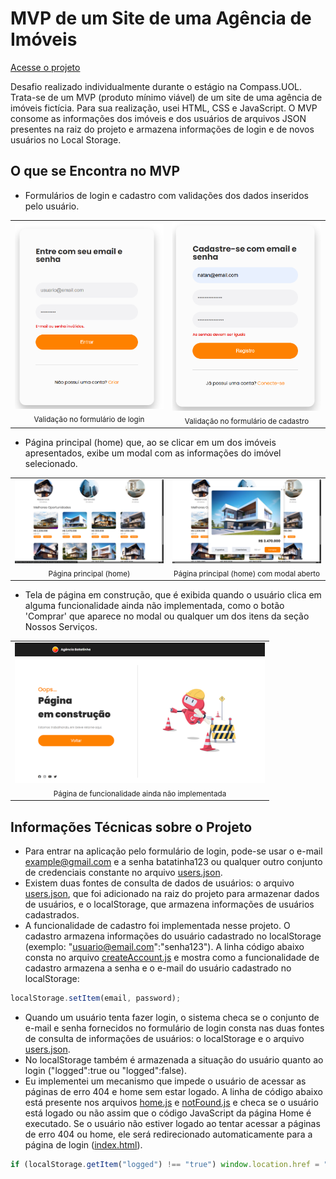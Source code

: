 # MVP de um Site de uma Agência de Imóveis

[Acesse o projeto](https://natan-oliveira-da-silva.github.io/MVP-de-um-Site-de-uma-Agencia-de-Imoveis/)

Desafio realizado individualmente durante o estágio na Compass.UOL. Trata-se de um MVP (produto mínimo viável) de um site de uma agência de imóveis fictícia. Para sua realização, usei HTML, CSS e JavaScript. O MVP consome as informações dos imóveis e dos usuários de arquivos JSON presentes na raiz do projeto e armazena informações de login e de novos usuários no Local Storage. 

## O que se Encontra no MVP

* Formulários de login e cadastro com validações dos dados inseridos pelo usuário.
<table align="center">
  <tr>
    <td align="center">
      <img src="./assets/readme-images/image1.png" alt="Validação no formulário de login" width="300px"><br>
      <sub>Validação no formulário de login</sub>
    </td>
    <td align="center">
      <img src="./assets/readme-images/image2.png" alt="Validação no formulário de cadastro" width="300px"><br>
      <sub>Validação no formulário de cadastro</sub>
    </td>
  </tr>
</table>






* Página principal (home) que, ao se clicar em um dos imóveis apresentados, exibe um modal com as informações do imóvel selecionado.
<table align="center">
  <tr>
    <td align="center">
      <img src="./assets/readme-images/image4.png" alt="Página principal (home)" width="400px"><br>
      <sub>Página principal (home)</sub>
    </td>
    <td align="center">
      <img src="./assets/readme-images/image5.png" alt="Página principal (home) com modal aberto" width="400px"><br>
      <sub>Página principal (home) com modal aberto</sub>
    </td>
  </tr>
</table>


* Tela de página em construção, que é exibida quando o usuário clica em alguma funcionalidade ainda não implementada, como o botão 'Comprar' que aparece no modal ou qualquer um dos itens da seção Nossos Serviços.
<table align="center">
  <tr>
    <td align="center">
      <img src="./assets/readme-images/image3.png" alt="Página de funcionalidade ainda não implementada" width="400px"><br>
      <sub>Página de funcionalidade ainda não implementada</sub>
    </td>
  </tr>
</table>


## Informações Técnicas sobre o Projeto
* Para entrar na aplicação pelo formulário de login, pode-se usar o e-mail example@gmail.com e a senha batatinha123 ou qualquer outro conjunto de credenciais constante no arquivo [users.json](./users.json).
* Existem duas fontes de consulta de dados de usuários: o arquivo [users.json](./users.json), que foi adicionado na raiz do projeto para armazenar dados de usuários, e o localStorage, que armazena informações de usuários cadastrados. 
* A funcionalidade de cadastro foi implementada nesse projeto. O cadastro armazena informações do usuário cadastrado no localStorage (exemplo: "usuario@email.com":"senha123"). A linha código abaixo consta no arquivo [createAccount.js](./scripts/createAccount.js) e mostra como a funcionalidade de cadastro armazena a senha e o e-mail do usuário cadastrado no localStorage:
```js
localStorage.setItem(email, password);
```
* Quando um usuário tenta fazer login, o sistema checa se o conjunto de e-mail e senha fornecidos no formulário de login consta nas duas fontes de consulta de informações de usuários: o localStorage e o arquivo [users.json](./users.json).
* No localStorage também é armazenada a situação do usuário quanto ao login ("logged":true ou "logged":false).
* Eu implementei um mecanismo que impede o usuário de acessar as páginas de erro 404 e home sem estar logado. A linha de código abaixo está presente nos arquivos [home.js](./scripts/home.js) e [notFound.js](./scripts/notFound.js) e checa se o usuário está logado ou não assim que o código JavaScript da página Home é executado. Se o usuário não estiver logado ao tentar acessar a páginas de erro 404 ou home, ele será redirecionado automaticamente para a página de login ([index.html](./index.html)).
```js
if (localStorage.getItem("logged") !== "true") window.location.href = "../index.html"
```
